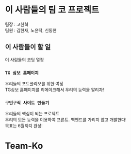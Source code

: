 # 이 사람들의 팀 코 프로젝트

팀장 : 고한혁\
팀원 : 김한새, 노윤탁, 신동현

## 이 사람들이 할 일

이 사람들의 코딩 열정

### `TG 삼보 홈페이지`

우리들의 포트폴리오를 위한 여정\
TG삼보 홈페이지를 리메이크해서 우리의 능력을 알리자!

### `구인구직 사이트 만들기`

우리들의 핵심이 되는 프로젝트\
우리의 모든 능력을 이용하여 프론트. 백엔드를 가리지 않고 개발한다!\
목표는 6월까지 완성!

# Team-Ko
